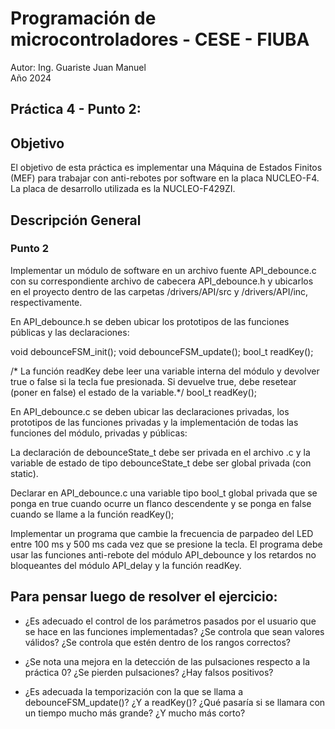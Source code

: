 # Programación de microcontroladores - CESE - FIUBA
Autor: Ing. Guariste Juan Manuel\
Año 2024

## Práctica 4 - Punto 2:

## Objetivo
El objetivo de esta práctica es implementar una Máquina de Estados Finitos (MEF) para trabajar con anti-rebotes por software en la placa NUCLEO-F4. La placa de desarrollo utilizada es la NUCLEO-F429ZI.

## Descripción General

### Punto 2
Implementar un módulo de software en un archivo fuente API_debounce.c con su correspondiente archivo de cabecera API_debounce.h y ubicarlos en el proyecto dentro de las carpetas /drivers/API/src y /drivers/API/inc, respectivamente.

En API_debounce.h se deben ubicar los prototipos de las funciones públicas y las declaraciones:

void debounceFSM_init();
void debounceFSM_update();
bool_t readKey();

/* La función readKey debe leer una variable interna del módulo y devolver true o false si la tecla fue presionada.  Si devuelve true, debe resetear (poner en false) el estado de la variable.*/
bool_t readKey();

En API_debounce.c se deben ubicar las declaraciones privadas, los prototipos de las funciones privadas y la implementación de todas las funciones del módulo, privadas y públicas:

La declaración de debounceState_t debe ser privada en el archivo .c y la variable de estado de tipo debounceState_t debe ser global privada (con static).

Declarar en API_debounce.c una variable tipo bool_t global privada que se ponga en true cuando ocurre un flanco descendente y se ponga en false cuando se llame a la función readKey();

Implementar un programa que cambie la frecuencia de parpadeo del LED entre 100 ms y 500 ms cada vez que se presione la tecla.  El programa debe usar las funciones anti-rebote del módulo API_debounce y los retardos no bloqueantes del módulo API_delay y la función readKey.

## Para pensar luego de resolver el ejercicio:

- ¿Es adecuado el control de los parámetros pasados por el usuario que se hace en las funciones implementadas? ¿Se controla que sean valores válidos? ¿Se controla que estén dentro de los rangos correctos?

- ¿Se nota una mejora en la detección de las pulsaciones respecto a la práctica 0? ¿Se pierden pulsaciones? ¿Hay falsos positivos?

- ¿Es adecuada la temporización con la que se llama a debounceFSM_update()? ¿Y a readKey()? ¿Qué pasaría si se llamara con un tiempo mucho más grande? ¿Y mucho más corto?
